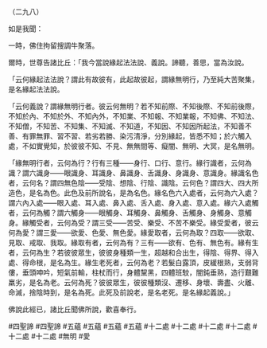 （二九八）

如是我聞：

一時，佛住拘留搜調牛聚落。

爾時，世尊告諸比丘：「我今當說緣起法法說、義說。諦聽，善思，當為汝說。

「云何緣起法法說？謂此有故彼有，此起故彼起，謂緣無明行，乃至純大苦聚集，是名緣起法法說。

「云何義說？謂緣無明行者。彼云何無明？若不知前際、不知後際、不知前後際，不知於內、不知於外、不知內外，不知業、不知報、不知業報，不知佛、不知法、不知僧，不知苦、不知集、不知滅、不知道，不知因、不知因所起法，不知善不善、有罪無罪、習不習、若劣若勝、染污清淨，分別緣起，皆悉不知；於六觸入處，不如實覺知，於彼彼不知、不見、無無間等、癡闇、無明、大冥，是名無明。

「緣無明行者，云何為行？行有三種——身行、口行、意行。緣行識者，云何為識？謂六識身——眼識身、耳識身、鼻識身、舌識身、身識身、意識身。緣識名色者，云何名？謂四無色陰——受陰、想陰、行陰、識陰。云何色？謂四大、四大所造色，是名為色。此色及前所說名，是為名色。緣名色六入處者，云何為六入處？謂六內入處——眼入處、耳入處、鼻入處、舌入處、身入處、意入處。緣六入處觸者，云何為觸？謂六觸身——眼觸身、耳觸身、鼻觸身、舌觸身、身觸身、意觸身。緣觸受者，云何為受？謂三受——苦受、樂受、不苦不樂受。緣受愛者，彼云何為愛？謂三愛——欲愛、色愛、無色愛。緣愛取者，云何為取？四取——欲取、見取、戒取、我取。緣取有者，云何為有？三有——欲有、色有、無色有。緣有生者，云何為生？若彼彼眾生，彼彼身種類一生，超越和合出生，得陰、得界、得入處、得命根，是名為生。緣生老死者，云何為老？若髮白露頂，皮緩根熟，支弱背僂，垂頭呻吟，短氣前輸，柱杖而行，身體黧黑，四體班駮，闇鈍垂熟，造行艱難羸劣，是名為老。云何為死？彼彼眾生，彼彼種類沒、遷移、身壞、壽盡、火離、命滅，捨陰時到，是名為死。此死及前說老，是名老死。是名緣起義說。」

佛說此經已，諸比丘聞佛所說，歡喜奉行。


#四聖諦
#四聖諦
#五蘊
#五蘊
#五蘊
#五蘊
#十二處
#十二處
#十二處
#十二處
#十二處
#十二處
#無明
#愛
